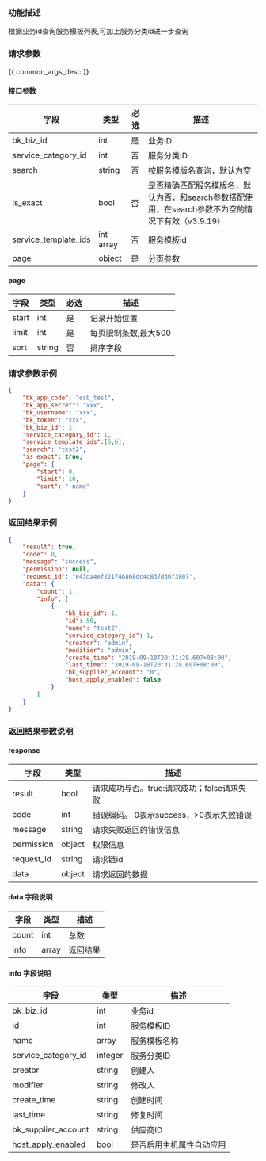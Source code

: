### 功能描述

根据业务id查询服务模板列表,可加上服务分类id进一步查询

### 请求参数

{{ common_args_desc }}

#### 接口参数

| 字段                   | 类型        | 必选 | 描述                                                         |
|----------------------|-----------|----|------------------------------------------------------------|
| bk_biz_id            | int       | 是  | 业务ID                                                       |
| service_category_id  | int       | 否  | 服务分类ID                                                     |
| search               | string    | 否  | 按服务模版名查询，默认为空                                              |
| is_exact             | bool      | 否  | 是否精确匹配服务模版名，默认为否，和search参数搭配使用，在search参数不为空的情况下有效（v3.9.19） |
| service_template_ids | int array | 否  | 服务模板id                                                     |
| page                 | object    | 是  | 分页参数                                                       |

#### page

| 字段    | 类型     | 必选 | 描述           |
|-------|--------|----|--------------|
| start | int    | 是  | 记录开始位置       |
| limit | int    | 是  | 每页限制条数,最大500 |
| sort  | string | 否  | 排序字段         |

### 请求参数示例

```json
{
    "bk_app_code": "esb_test",
    "bk_app_secret": "xxx",
    "bk_username": "xxx",
    "bk_token": "xxx",
    "bk_biz_id": 1,
    "service_category_id": 1,
    "service_template_ids":[5,6],
    "search": "test2",
    "is_exact": true,
    "page": {
        "start": 0,
        "limit": 10,
        "sort": "-name"
    }
}
```

### 返回结果示例

```json
{
    "result": true,
    "code": 0,
    "message": "success",
    "permission": null,
    "request_id": "e43da4ef221746868dc4c837d36f3807",
    "data": {
        "count": 1,
        "info": [
            {
                "bk_biz_id": 1,
                "id": 50,
                "name": "test2",
                "service_category_id": 1,
                "creator": "admin",
                "modifier": "admin",
                "create_time": "2019-09-18T20:31:29.607+08:00",
                "last_time": "2019-09-18T20:31:29.607+08:00",
                "bk_supplier_account": "0",
                "host_apply_enabled": false
            }
        ]
    }
}
```

### 返回结果参数说明

#### response

| 字段         | 类型     | 描述                         |
|------------|--------|----------------------------|
| result     | bool   | 请求成功与否。true:请求成功；false请求失败 |
| code       | int    | 错误编码。 0表示success，>0表示失败错误  |
| message    | string | 请求失败返回的错误信息                |
| permission | object | 权限信息                       |
| request_id | string | 请求链id                      |
| data       | object | 请求返回的数据                    |

#### data 字段说明

| 字段    | 类型    | 描述   |
|-------|-------|------|
| count | int   | 总数   |
| info  | array | 返回结果 |

#### info 字段说明

| 字段                  | 类型      | 描述           |
|---------------------|---------|--------------|
| bk_biz_id           | int     | 业务id         |
| id                  | int     | 服务模板ID       |
| name                | array   | 服务模板名称       |
| service_category_id | integer | 服务分类ID       |
| creator             | string  | 创建人          |
| modifier            | string  | 修改人          |
| create_time         | string  | 创建时间         |
| last_time           | string  | 修复时间         |
| bk_supplier_account | string  | 供应商ID        |
| host_apply_enabled  | bool    | 是否启用主机属性自动应用 |
